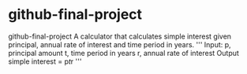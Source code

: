 # github-final-project
github-final-project
A calculator that calculates simple interest given principal, annual rate of interest and time period in years.
'''
Input:
   p, principal amount
   t, time period in years
   r, annual rate of interest
Output
   simple interest = p*t*r
'''
